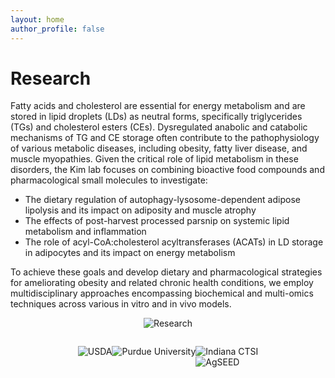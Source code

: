 ```yaml
---
layout: home
author_profile: false
---
```

<h1 class="title">Research</h1>

Fatty acids and cholesterol are essential for energy metabolism and are stored in lipid droplets (LDs) as neutral forms, specifically triglycerides (TGs) and cholesterol esters (CEs). Dysregulated anabolic and catabolic mechanisms of TG and CE storage often contribute to the pathophysiology of various metabolic diseases, including obesity, fatty liver disease, and muscle myopathies. Given the critical role of lipid metabolism in these disorders, the Kim lab focuses on combining bioactive food compounds and pharmacological small molecules to investigate:
* The dietary regulation of autophagy-lysosome-dependent adipose lipolysis and its impact on adiposity and muscle atrophy
* The effects of post-harvest processed parsnip on systemic lipid metabolism and inflammation
* The role of acyl-CoA:cholesterol acyltransferases (ACATs) in LD storage in adipocytes and its impact on energy metabolism


To achieve these goals and develop dietary and pharmacological strategies for ameliorating obesity and related chronic health conditions, we employ multidisciplinary approaches encompassing biochemical and multi-omics techniques across various in vitro and in vivo models.

<div class="research-fig" style="display:flex; margin:auto; justify-content:center; margin-bottom:2em;">
<img src="../assets/img/research.png" style="max-width: min(100%, 640px);" alt="Research">
</div>

<div class="funding-imgs" style="display:flex; margin:auto; justify-content:center;">
    <img src="../assets/img/usda.gif" alt="USDA" class="funding-img">
    <img src="../assets/img/purdue.jpg" alt="Purdue University" class="funding-img">
    <div style="display:flex; flex-direction:column;">
        <img src="../assets/img/indiana_ctsi.png" alt="Indiana CTSI" class="funding-img">
        <img src="../assets/img/agseed.png" alt="AgSEED" class="funding-img">
    </div>
</div>